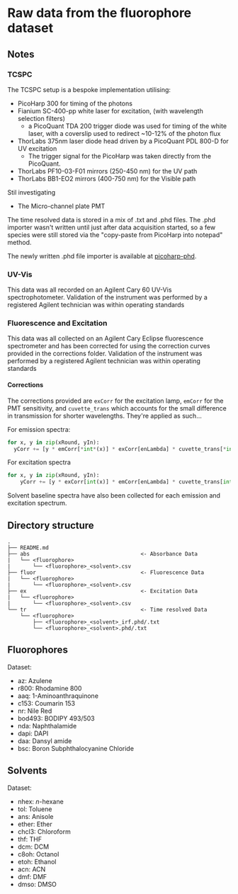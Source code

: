# Raw data from the fluorophore dataset

## Notes

### TCSPC

The TCSPC setup is a bespoke implementation utilising:

* PicoHarp 300 for timing of the photons
* Fianium SC-400-pp white laser for excitation, (with wavelength selection filters)
  * a PicoQuant TDA 200 trigger diode was used for timing of the white laser, with a coverslip used to redirect ~10-12% of the photon flux
* ThorLabs 375nm laser diode head driven by a PicoQuant PDL 800-D for UV excitation
  * The trigger signal for the PicoHarp was taken directly from the PicoQuant. 
* ThorLabs PF10-03-F01 mirrors (250-450 nm) for the UV path
* ThorLabs BB1-EO2 mirrors (400-750 nm) for the Visible path

Stil investigating

* The Micro-channel plate PMT

The time resolved data is stored in a mix of .txt and .phd files. The .phd importer wasn't written until just after data acquisition started, so a few species were still stored via the "copy-paste from PicoHarp into notepad" method.

The newly written .phd file importer is available at [picoharp-phd](https://github.com/adreasnow/picoharp-phd).

### UV-Vis

This data was all recorded on an Agilent Cary 60 UV-Vis spectrophotometer. Validation of the instrument was performed by a registered Agilent technician was within operating standards

### Fluorescence and Excitation

This data was all collected on an Agilent Cary Eclipse fluorescence spectrometer and has been corrected for using the correction curves provided in the corrections folder. Validation of the instrument was performed by a registered Agilent technician was within operating standards

#### Corrections

The corrections provided are `exCorr` for the excitation lamp, `emCorr` for the PMT sensitivity, and `cuvette_trans` which accounts for the small difference in transmission for shorter wavelengths. They're applied as such...

For emission spectra:
```python
for x, y in zip(xRound, yIn):
  yCorr += [y * emCorr[*int*(x)] * exCorr[enLambda] * cuvette_trans[*int*(x)] * cuvette_trans[enLambda]]
```

For excitation spectra

```python
for x, y in zip(xRound, yIn):
    yCorr += [y * exCorr[int(x)] * emCorr[enLambda] * cuvette_trans[int(x)] * cuvette_trans[enLambda]]
```

Solvent baseline spectra have also been collected for each emission and excitation spectrum.

## Directory structure

```
.
├── README.md
├── abs                                   <- Absorbance Data
|   └── <fluorophore>
|       └── <fluorophore>_<solvent>.csv
├── fluor                                 <- Fluorescence Data
|   └── <fluorophore>
|       └── <fluorophore>_<solvent>.csv
├── ex                                    <- Excitation Data
|   └── <fluorophore>
|       └── <fluorophore>_<solvent>.csv
└── tr                                    <- Time resolved Data
    └── <fluorophore>
        ├── <fluorophore>_<solvent>_irf.phd/.txt
        └── <fluorophore>_<solvent>.phd/.txt
```


## Fluorophores
Dataset: 
* az: Azulene
* r800: Rhodamine 800
* aaq: 1-Aminoanthraquinone
* c153: Coumarin 153 
* nr: Nile Red
* bod493: BODIPY 493/503
* nda: Naphthalamide
* dapi: DAPI
* daa: Dansyl amide
* bsc: Boron Subphthalocyanine Chloride

## Solvents
Dataset:
* nhex: *n*-hexane
* tol: Toluene
* ans: Anisole
* ether: Ether
* chcl3: Chloroform
* thf: THF
* dcm: DCM
* c8oh: Octanol
* etoh: Ethanol
* acn: ACN
* dmf: DMF
* dmso: DMSO

